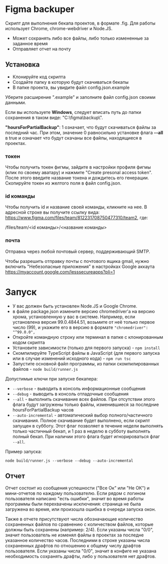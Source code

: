# Figma backuper
Скрипт для выполнения бекапа проектов, в формате .fig. Для работы использует Chrome, chrome-webdriver и Node.JS.

 - Может сохранять либо все файлы, либо только измененные за заданное время
 - Отправляет отчет на почту

## Установка

  - Клонируйте код скрипта
  - Создайте папку в которую будут скачиваться бекапы
  - В папке проекта, вы увидите файл config.json.example

Уберите расширение ".example" и заполните файл config.json своими данными.

Если вы используете **Windows**, следует вписать путь до папки сохранения в таком виде: "С:\\figma\\backup\\".

**"hoursForPartialBackup"**: 1 означает, что будут скачиваться файлы за последний час. При этом, значение 0 равносильно установке флага **--all** в true и означает что будут скачаны все файлы, находящиеся в проектах.

### токен
Чтобы получить токен фигмы, зайдите в настройки профиля фигмы (клик по своему аватару) и нажмите "Create presonal access token". После этого введите название токена и дождитесь его генерации. Скопируйте токен из желтого поля в файл config.json.

### id команды
Чтобы получить id и название своей команды, кликните на нее. В адресной строке вы получите ссылку вида: https://www.figma.com/files/team/812231708750477310/team2, где:

/files/team/<id команды>/<название команды>

### почта
Отправка через любой почтовый сервер, поддерживающий SMTP.

Чтобы разрешить отправку почты с почтового ящика gmail, нужно включить "Небезопасные приложения" в настройках Google аккаута https://myaccount.google.com/lesssecureapps?pli=1

# Запуск
- У вас должен быть установлен Node.JS и Google Chrome.
- в файле package.json измените версию chromedriver'а на версию хрома, установленную у вас в системе. Например, если установлена версия 99.0.4844.51, возьмите от неё только первое число (99), и укажите его в версию в формате ```"chromedriver": "^99.0.0",```
- Откройте командную строку или терминал в папке с клонированным кодом скрипта 
- Установите зависимости (только для первого запуска) - ```npm install```
- Скомпилируйте TypeScript файлы в JavaScript (для первого запуска или в случае изменений исходного кода) - ```npm run tsc```
- Запустите основной файл программы, из папки скомпилированных файлов - ```node build/runner.js```

Допустимые ключи при запуске бекапера:
- ```--verbose``` - выводить в консоль информационные сообщения
- ```--debug``` - выводить в консоль отладочные сообщения
- ```--all``` - выполнить скачивание всех файлов. При отсутствии этого флага будут загружены только файлы, изменившиеся за последние hoursForPartialBackup часов 
- ```--auto-incremental``` - автоматический выбор полного/частичного скачивания. Полное скачивание будет выполнено, если скрипт запущен в субботу. Этот флаг позволяет в течение недели выполнять только частичный бекап, и 1 раз в неделю в субботу выполнять полный бекап. При наличии этого флага будет игнорироваться флаг ```--all```.

Пример запуска:
```shell
node build/runner.js --verbose --debug --auto-incremental
```

## Отчет
Отчет состоит из сообщения успешности ("Все Ок" или "Не ОК") и мини-отчетов по каждому пользователю.
Если рядом с логином пользователя написано "есть ошибки", значит во время работы программы были перехвачены исключения: страница не была загружена во время, или произошла ошибка в очереди запуска окон.

Также в отчете присутствуют числа обозначающие количество сохраненных файлов по сравнению с количеством файлов, которые должны быть сохранены (например: 2/4). Если указаны числа "0/0", значит пользователь не изменял файлы в проектах за последне указанное количество часов. Последними в строке указаны числа сохраненных драфтов по отношению к общему числу драфтов пользователя. Если указаны числа "0/0", значит в конфиге не указана необходимость сохранять драфты, либо у пользователя нет драфтов.
